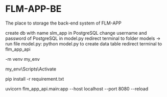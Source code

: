 # FLM-APP-BE
The place to storage the back-end system of FLM-APP

create db with name slm_app in PostgreSQL
change username and password of PostgreSQL in model.py
redirect terminal to folder models -> run file model.py: python model.py to create data table 
redirect terminal to flm_app_api 

-m venv my_env

my_env\Scripts\Activate

pip install -r requirement.txt    

uvicorn flm_app_api.main:app --host localhost --port 8080 --reload  



